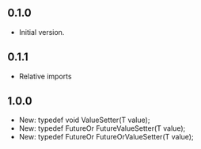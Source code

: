 ## 0.1.0

- Initial version.

## 0.1.1

- Relative imports

## 1.0.0

- New: typedef void ValueSetter<T>(T value);
- New: typedef FutureOr<void> FutureValueSetter<T>(T value);
- New: typedef FutureOr<void> FutureOrValueSetter<T>(T value);
